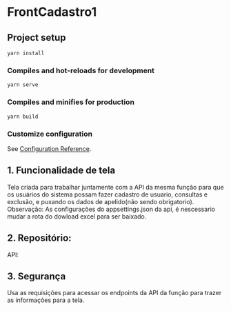 # FrontCadastro1

## Project setup
```
yarn install
```

### Compiles and hot-reloads for development
```
yarn serve
```

### Compiles and minifies for production
```
yarn build
```

### Customize configuration
See [Configuration Reference](https://cli.vuejs.org/config/).

## 1. Funcionalidade de tela
Tela criada para trabalhar juntamente com a API da mesma função para que os usuários
do sistema possam fazer cadastro de usuario, consultas e exclusão,
 e puxando os dados de apelido(não sendo obrigatorio).
Observação: As configurações do appsettings.json da api, é nescessario mudar a rota do dowload excel para ser baixado.

## 2. Repositório:

API: 


## 3. Segurança
Usa as requisições para acessar os endpoints da API da função
para trazer as informações para a tela. 
